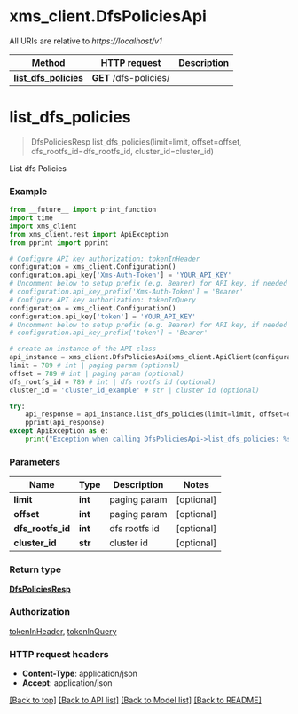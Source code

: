# xms_client.DfsPoliciesApi

All URIs are relative to *https://localhost/v1*

Method | HTTP request | Description
------------- | ------------- | -------------
[**list_dfs_policies**](DfsPoliciesApi.md#list_dfs_policies) | **GET** /dfs-policies/ | 


# **list_dfs_policies**
> DfsPoliciesResp list_dfs_policies(limit=limit, offset=offset, dfs_rootfs_id=dfs_rootfs_id, cluster_id=cluster_id)



List dfs Policies

### Example
```python
from __future__ import print_function
import time
import xms_client
from xms_client.rest import ApiException
from pprint import pprint

# Configure API key authorization: tokenInHeader
configuration = xms_client.Configuration()
configuration.api_key['Xms-Auth-Token'] = 'YOUR_API_KEY'
# Uncomment below to setup prefix (e.g. Bearer) for API key, if needed
# configuration.api_key_prefix['Xms-Auth-Token'] = 'Bearer'
# Configure API key authorization: tokenInQuery
configuration = xms_client.Configuration()
configuration.api_key['token'] = 'YOUR_API_KEY'
# Uncomment below to setup prefix (e.g. Bearer) for API key, if needed
# configuration.api_key_prefix['token'] = 'Bearer'

# create an instance of the API class
api_instance = xms_client.DfsPoliciesApi(xms_client.ApiClient(configuration))
limit = 789 # int | paging param (optional)
offset = 789 # int | paging param (optional)
dfs_rootfs_id = 789 # int | dfs rootfs id (optional)
cluster_id = 'cluster_id_example' # str | cluster id (optional)

try:
    api_response = api_instance.list_dfs_policies(limit=limit, offset=offset, dfs_rootfs_id=dfs_rootfs_id, cluster_id=cluster_id)
    pprint(api_response)
except ApiException as e:
    print("Exception when calling DfsPoliciesApi->list_dfs_policies: %s\n" % e)
```

### Parameters

Name | Type | Description  | Notes
------------- | ------------- | ------------- | -------------
 **limit** | **int**| paging param | [optional] 
 **offset** | **int**| paging param | [optional] 
 **dfs_rootfs_id** | **int**| dfs rootfs id | [optional] 
 **cluster_id** | **str**| cluster id | [optional] 

### Return type

[**DfsPoliciesResp**](DfsPoliciesResp.md)

### Authorization

[tokenInHeader](../README.md#tokenInHeader), [tokenInQuery](../README.md#tokenInQuery)

### HTTP request headers

 - **Content-Type**: application/json
 - **Accept**: application/json

[[Back to top]](#) [[Back to API list]](../README.md#documentation-for-api-endpoints) [[Back to Model list]](../README.md#documentation-for-models) [[Back to README]](../README.md)

